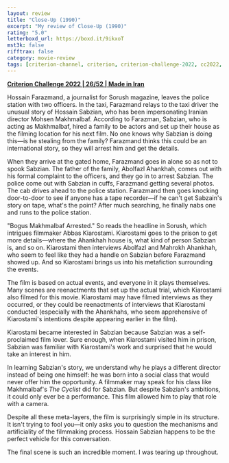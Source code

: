 ```yaml
---
layout: review
title: "Close-Up (1990)"
excerpt: "My review of Close-Up (1990)"
rating: "5.0"
letterboxd_url: https://boxd.it/9ikxoT
mst3k: false
rifftrax: false
category: movie-review
tags: [criterion-channel, criterion, criterion-challenge-2022, cc2022, solidarity, 1001-movies, sight-and-sound, village-voice]
---
```


<b><a href="https://boxd.it/q4PJa/detail" target="_blank" rel="noopener">Criterion Challenge 2022 | 26/52 | Made in Iran</a></b>

Hossain Farazmand, a journalist for Sorush magazine, leaves the police station with two officers. In the taxi, Farazmand relays to the taxi driver the unusual story of Hossain Sabzian, who has been impersonating Iranian director Mohsen Makhmalbaf. According to Farazman, Sabzian, who is acting as Makhmalbaf, hired a family to be actors and set up their house as the filming location for his next film. No one knows why Sabzian is doing this—is he stealing from the family? Farazmand thinks this could be an international story, so they will arrest him and get the details.

When they arrive at the gated home, Farazmand goes in alone so as not to spook Sabzian. The father of the family, Abolfazl Ahankhah, comes out with his formal complaint to the officers, and they go in to arrest Sabzian. The police come out with Sabzian in cuffs, Farazmand getting several photos. The cab drives ahead to the police station. Farazmand then goes knocking door-to-door to see if anyone has a tape recorder—if he can't get Sabzain's story on tape, what's the point? After much searching, he finally nabs one and runs to the police station.

"Bogus Makhmalbaf Arrested." So reads the headline in Sorush, which intrigues filmmaker Abbas Kiarostami. Kiarostami goes to the prison to get more details—where the Ahankhah house is, what kind of person Sabzian is, and so on. Kiarostami then interviews Abolfazl and Mahrokh Ahankhah, who seem to feel like they had a handle on Sabzian before Farazmand showed up. And so Kiarostami brings us into his metafiction surrounding the events.

The film is based on actual events, and everyone in it plays themselves. Many scenes are reenactments that set up the actual trial, which Kiarostami also filmed for this movie. Kiarostami may have filmed interviews as they occurred, or they could be reenactments of interviews that Kiarostami conducted (especially with the Ahankhahs, who seem apprehensive of Kiarostami's intentions despite appearing earlier in the film).

Kiarostami became interested in Sabzian because Sabzian was a self-proclaimed film lover. Sure enough, when Kiarostami visited him in prison, Sabzian was familiar with Kiarostami's work and surprised that he would take an interest in him.

In learning Sabzian's story, we understand why he plays a different director instead of being one himself: he was born into a social class that would never offer him the opportunity. A filmmaker may speak for his class like Makhmalbaf's <i>The Cyclist</i> did for Sabzian. But despite Sabzian's ambitions, it could only ever be a performance. This film allowed him to play that role with a camera.

Despite all these meta-layers, the film is surprisingly simple in its structure. It isn't trying to fool you—it only asks you to question the mechanisms and artificiality of the filmmaking process. Hossain Sabzian happens to be the perfect vehicle for this conversation.

The final scene is such an incredible moment. I was tearing up throughout.
